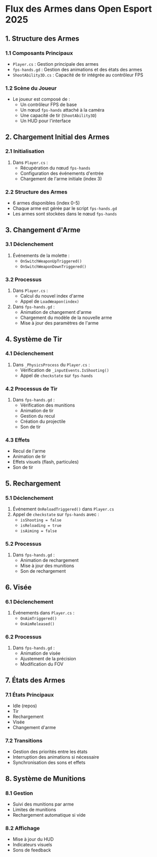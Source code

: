 # Flux des Armes dans Open Esport 2025

## 1. Structure des Armes

### 1.1 Composants Principaux
- `Player.cs` : Gestion principale des armes
- `fps-hands.gd` : Gestion des animations et des états des armes
- `ShootAbility3D.cs` : Capacité de tir intégrée au contrôleur FPS

### 1.2 Scène du Joueur
- Le joueur est composé de :
  - Un contrôleur FPS de base
  - Un nœud `fps-hands` attaché à la caméra
  - Une capacité de tir (`ShootAbility3D`)
  - Un HUD pour l'interface

## 2. Chargement Initial des Armes

### 2.1 Initialisation
1. Dans `Player.cs` :
   - Récupération du nœud `fps-hands`
   - Configuration des événements d'entrée
   - Chargement de l'arme initiale (index 3)

### 2.2 Structure des Armes
- 6 armes disponibles (index 0-5)
- Chaque arme est gérée par le script `fps-hands.gd`
- Les armes sont stockées dans le nœud `fps-hands`

## 3. Changement d'Arme

### 3.1 Déclenchement
1. Événements de la molette :
   - `OnSwitchWeaponUpTriggered()`
   - `OnSwitchWeaponDownTriggered()`

### 3.2 Processus
1. Dans `Player.cs` :
   - Calcul du nouvel index d'arme
   - Appel de `LoadWeapon(index)`
2. Dans `fps-hands.gd` :
   - Animation de changement d'arme
   - Chargement du modèle de la nouvelle arme
   - Mise à jour des paramètres de l'arme

## 4. Système de Tir

### 4.1 Déclenchement
1. Dans `_PhysicsProcess` du `Player.cs` :
   - Vérification de `_inputEvents.IsShooting()`
   - Appel de `checkstate` sur `fps-hands`

### 4.2 Processus de Tir
1. Dans `fps-hands.gd` :
   - Vérification des munitions
   - Animation de tir
   - Gestion du recul
   - Création du projectile
   - Son de tir

### 4.3 Effets
- Recul de l'arme
- Animation de tir
- Effets visuels (flash, particules)
- Son de tir

## 5. Rechargement

### 5.1 Déclenchement
1. Événement `OnReloadTriggered()` dans `Player.cs`
2. Appel de `checkstate` sur `fps-hands` avec :
   - `isShooting = false`
   - `isReloading = true`
   - `isAiming = false`

### 5.2 Processus
1. Dans `fps-hands.gd` :
   - Animation de rechargement
   - Mise à jour des munitions
   - Son de rechargement

## 6. Visée

### 6.1 Déclenchement
1. Événements dans `Player.cs` :
   - `OnAimTriggered()`
   - `OnAimReleased()`

### 6.2 Processus
1. Dans `fps-hands.gd` :
   - Animation de visée
   - Ajustement de la précision
   - Modification du FOV

## 7. États des Armes

### 7.1 États Principaux
- Idle (repos)
- Tir
- Rechargement
- Visée
- Changement d'arme

### 7.2 Transitions
- Gestion des priorités entre les états
- Interruption des animations si nécessaire
- Synchronisation des sons et effets

## 8. Système de Munitions

### 8.1 Gestion
- Suivi des munitions par arme
- Limites de munitions
- Rechargement automatique si vide

### 8.2 Affichage
- Mise à jour du HUD
- Indicateurs visuels
- Sons de feedback 